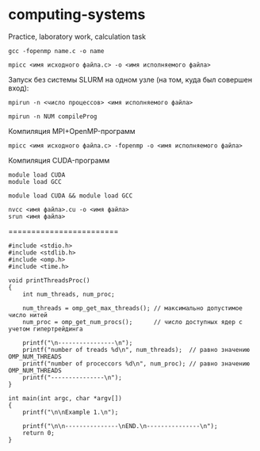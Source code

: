 # computing-systems
Practice, laboratory work, calculation task

```gcc -fopenmp name.c -o name```

```mpicc <имя исходного файла.c> -o <имя исполняемого файла>```

Запуск без системы SLURM на одном узле (на том, куда был совершен вход):

```mpirun -n <число процессов> <имя исполняемого файла>```


```
mpirun -n NUM compileProg
```


Компиляция MPI+OpenMP-программ

```mpicc <имя исходного файла.c> -fopenmp -o <имя исполняемого файла>``` 

Компиляция CUDA-программ

```
module load CUDA
module load GCC

module load CUDA && module load GCC

nvcc <имя файла>.cu -o <имя файла>
srun <имя файла>
```

========================


```
#include <stdio.h>
#include <stdlib.h>
#include <omp.h>
#include <time.h>

void printThreadsProc()
{
    int num_threads, num_proc;

    num_threads = omp_get_max_threads(); // максимально допустимое число нитей
    num_proc = omp_get_num_procs();      // число доступных ядер с учетом гипертрейдинга

    printf("\n----------------\n");
    printf("number of treads %d\n", num_threads);  // равно значению OMP_NUM_THREADS
    printf("number of proceccors %d\n", num_proc); // равно значению OMP_NUM_THREADS
    printf("---------------\n");
}

int main(int argc, char *argv[])
{
    printf("\n\nExample 1.\n");

    printf("\n\n---------------\nEND.\n---------------\n");
    return 0;
}
```